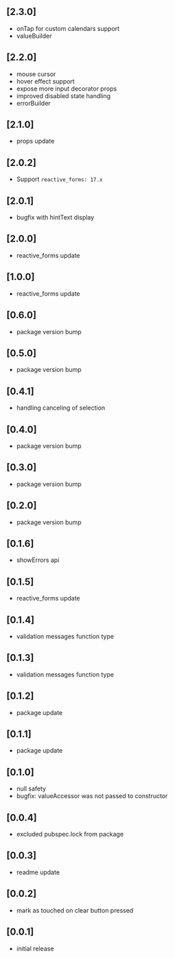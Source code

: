 ## [2.3.0]

* onTap for custom calendars support
* valueBuilder

## [2.2.0]

* mouse cursor
* hover effect support
* expose more input decorator props
* improved disabled state handling
* errorBuilder

## [2.1.0]

* props update

## [2.0.2]

* Support `reactive_forms: 17.x`

## [2.0.1]

* bugfix with hintText display

## [2.0.0]

* reactive_forms update

## [1.0.0]

* reactive_forms update

## [0.6.0]

* package version bump

## [0.5.0]

* package version bump

## [0.4.1]

* handling canceling of selection

## [0.4.0]

* package version bump

## [0.3.0]

* package version bump

## [0.2.0]

* package version bump

## [0.1.6]

* showErrors api

## [0.1.5]

* reactive_forms update

## [0.1.4]

* validation messages function type

## [0.1.3]

* validation messages function type

## [0.1.2]

* package update

## [0.1.1]

* package update

## [0.1.0]

* null safety
* bugfix: valueAccessor was not passed to constructor

## [0.0.4]

* excluded pubspec.lock from package

## [0.0.3]

* readme update

## [0.0.2]

* mark as touched on clear button pressed

## [0.0.1]

* initial release
